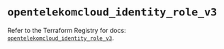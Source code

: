 # `opentelekomcloud_identity_role_v3`

Refer to the Terraform Registry for docs: [`opentelekomcloud_identity_role_v3`](https://registry.terraform.io/providers/opentelekomcloud/opentelekomcloud/1.36.9/docs/resources/identity_role_v3).
